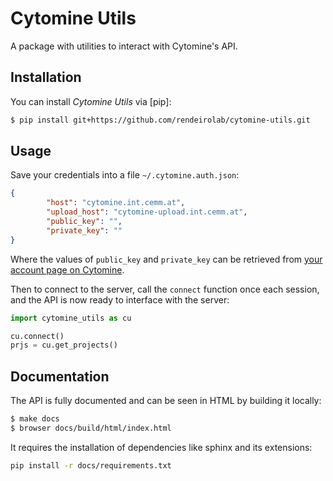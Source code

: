 # Cytomine Utils

A package with utilities to interact with Cytomine's API.

## Installation

You can install _Cytomine Utils_ via [pip]:

```bash
$ pip install git+https://github.com/rendeirolab/cytomine-utils.git
```

## Usage

Save your credentials into a file `~/.cytomine.auth.json`:
```json
{
        "host": "cytomine.int.cemm.at",
        "upload_host": "cytomine-upload.int.cemm.at",
        "public_key": "",
        "private_key": ""
}
```
Where the values of `public_key` and `private_key` can be retrieved from [your account page on Cytomine](http://cytomine.int.cemm.at/#/account).

Then to connect to the server, call the `connect` function once each session, and the API is now ready to interface with the server:
```python
import cytomine_utils as cu

cu.connect()
prjs = cu.get_projects()
```

## Documentation

The API is fully documented and can be seen in HTML by building it locally:

```bash
$ make docs
$ browser docs/build/html/index.html
```
It requires the installation of dependencies like sphinx and its extensions:
```bash
pip install -r docs/requirements.txt
```
